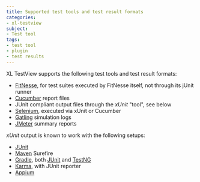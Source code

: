 ```yaml
---
title: Supported test tools and test result formats
categories:
- xl-testview
subject:
- Test tool
tags:
- test tool
- plugin
- test results
---
```


XL TestView supports the following test tools and test result formats:

* [FitNesse](http://www.fitnesse.org/), for test suites executed by FitNesse itself, not through its jUnit runner
* [Cucumber](http://cukes.info/) report files
* JUnit compliant output files through the *xUnit* "tool", see below
* [Selenium](http://www.seleniumhq.org/), executed via xUnit or Cucumber
* [Gatling](http://gatling.io/) simulation logs
* [JMeter](http://jmeter.apache.org/) summary reports

*xUnit* output is known to work with the following setups:

* [JUnit](http://junit.org)
* [Maven](http://maven.apache.org) Surefire
* [Gradle](http://gradle.org), both [JUnit](http://junit.org/) and [TestNG](http://testng.org/)
* [Karma](http://karma-runner.github.io), with JUnit reporter
* [Appium](http://appium.io/)
